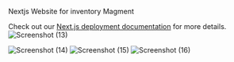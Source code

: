 

Nextjs Website for inventory Magment



Check out our [Next.js deployment documentation](https://nextjs.org/docs/deployment) for more details.
![Screenshot (13)](https://user-images.githubusercontent.com/96948319/147878763-a1dd9641-ff87-4b4b-a4c3-33cf98b9ac0e.png)
<!-- /////////// -->

![Screenshot (14)](https://user-images.githubusercontent.com/96948319/147878764-32d9b905-e018-4a84-b1c2-20628c27f94d.png)
![Screenshot (15)](https://user-images.githubusercontent.com/96948319/147878765-3ab6d51b-6acc-436e-966c-857fd30e2e37.png)
![Screenshot (16)](https://user-images.githubusercontent.com/96948319/147878766-982caef8-cc0a-40f6-aac7-e2984feb3dd3.png)
